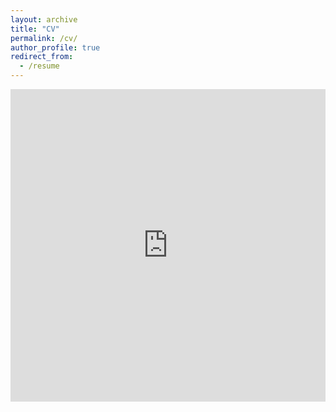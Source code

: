 ```yaml
---
layout: archive
title: "CV"
permalink: /cv/
author_profile: true
redirect_from:
  - /resume
---
```


<iframe src="https://pallaviwats.github.io/files/PallaviCV.pdf" width="100%" height="500" frameborder="no" border="0" marginwidth="0" marginheight="0"></iframe>